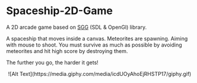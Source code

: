 # Spaceship-2D-Game

A 2D arcade game based on [SGG](https://github.com/cgaueb/sgg/blob/main/README.md) (SDL & OpenGl) library.

A spaceship that moves inside a canvas. Meteorites are spawning. Aiming with mouse to shoot.
You must survive as much as possible by avoiding meteorites and hit high score by destroying them.

The further you go, the harder it gets!

<center>![Alt Text](https://media.giphy.com/media/icdUOyAhoEjRHSTP17/giphy.gif)</center>
